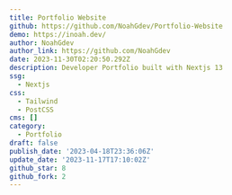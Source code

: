 ```yaml
---
title: Portfolio Website
github: https://github.com/NoahGdev/Portfolio-Website
demo: https://inoah.dev/
author: NoahGdev
author_link: https://github.com/NoahGdev
date: 2023-11-30T02:20:50.292Z
description: Developer Portfolio built with Nextjs 13
ssg:
  - Nextjs
css:
  - Tailwind
  - PostCSS
cms: []
category:
  - Portfolio
draft: false
publish_date: '2023-04-18T23:36:06Z'
update_date: '2023-11-17T17:10:02Z'
github_star: 8
github_fork: 2
---
```

